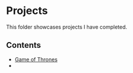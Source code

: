 # Projects
This folder showcases projects I have completed.
## Contents
* [Game of Thrones](projects/game_of_thrones_fanpage.html)
* 
